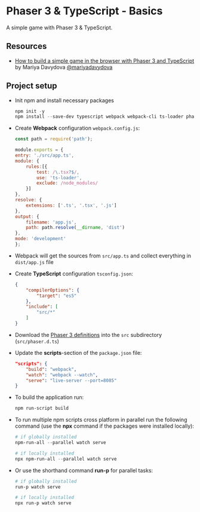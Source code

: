 # Phaser 3 & TypeScript - Basics

A simple game with Phaser 3 & TypeScript.

## Resources

- [How to build a simple game in the browser with Phaser 3 and TypeScript](https://medium.freecodecamp.org/how-to-build-a-simple-game-in-the-browser-with-phaser-3-and-typescript-bdc94719135) by Mariya Davydova [@mariyadavydova](https://medium.freecodecamp.org/@mariyadavydova)

## Project setup

- Init npm and install necessary packages

    ```powershell
    npm init -y
    npm install --save-dev typescript webpack webpack-cli ts-loader phaser live-server npm-run-all
    ```

- Create **Webpack** configuration `webpack.config.js`:

    ```javascript
    const path = require('path');

    module.exports = {
    entry: './src/app.ts',
    module: {
        rules:[{
            test: /\.tsx?$/,
            use: 'ts-loader',
            exclude: /node_modules/
        }]
    },
    resolve: {
        extensions: ['.ts', '.tsx', '.js']
    },
    output: {
        filename: 'app.js',
        path: path.resolve(__dirname, 'dist')
    },
    mode: 'development'
    };
    ```

- Webpack will get the sources from `src/app.ts` and collect everything in `dist/app.js` file
- Create **TypeScript** configuration `tsconfig.json`:

    ```json
    {
        "compilerOptions": {
            "target": "es5"
        },
        "include": [
            "src/*"
        ]
    }
    ```

- Download the [Phaser 3 definitions](https://github.com/photonstorm/phaser3-docs/tree/master/typescript) into the `src` subdirectory (`src/phaser.d.ts`)
- Update the **scripts**-section of the `package.json` file:

    ```json
    "scripts": {
        "build": "webpack",
        "watch": "webpack --watch",
        "serve": "live-server --port=8085"
    }
    ```

- To build the application run:

    ```powershell
    npm run-script build
    ```

- To run multiple npm scripts cross platform in parallel run the following command (use the **npx** command if the packages were installed locally):

    ```powershell
    # if globally installed
    npm-run-all --parallel watch serve

    # if locally installed
    npx npm-run-all --parallel watch serve
    ```

- Or use the shorthand command **run-p** for parallel tasks:

    ```powershell
    # if globally installed
    run-p watch serve

    # if locally installed
    npx run-p watch serve
    ```
